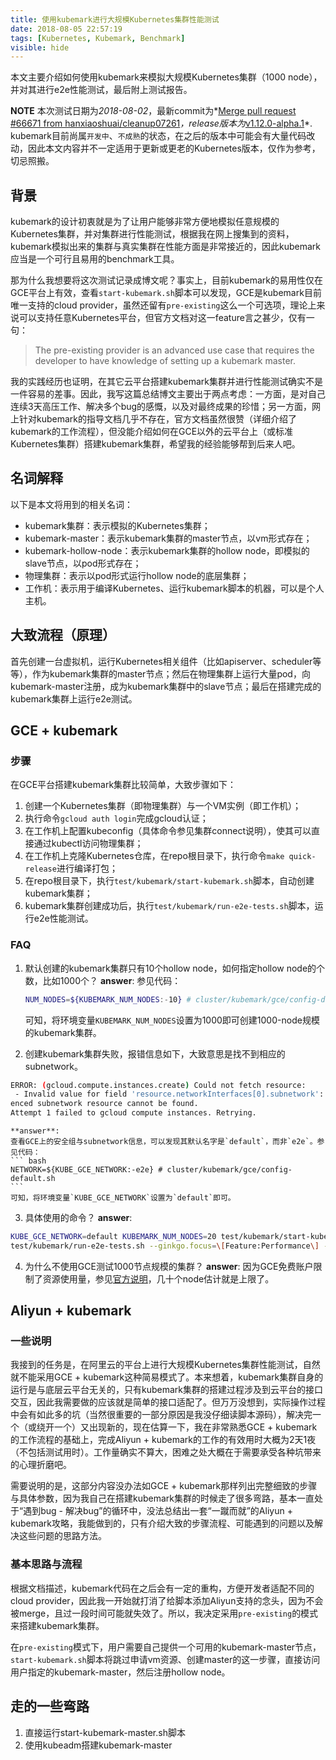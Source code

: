 ```yaml
---
title: 使用kubemark进行大规模Kubernetes集群性能测试
date: 2018-08-05 22:57:19
tags: [Kubernetes, Kubemark, Benchmark]
visible: hide
---
```


本文主要介绍如何使用kubemark来模拟大规模Kubernetes集群（1000 node），并对其进行e2e性能测试，最后附上测试报告。

**NOTE**
本次测试日期为*2018-08-02*，最新commit为*[Merge pull request #66671 from hanxiaoshuai/cleanup07261](https://github.com/kubernetes/kubernetes/commit/0e9b1dd20f8c202d5118b8712c4a9dcfe67dbf4a)*，release版本为*[v1.12.0-alpha.1](https://github.com/kubernetes/kubernetes/releases/tag/v1.12.0-alpha.1)*.
kubemark目前尚属`开发中`、`不成熟`的状态，在之后的版本中可能会有大量代码改动，因此本文内容并不一定适用于更新或更老的Kubernetes版本，仅作为参考，切忌照搬。

## 背景

kubemark的设计初衷就是为了让用户能够非常方便地模拟任意规模的Kubernetes集群，并对集群进行性能测试，根据我在网上搜集到的资料，kubemark模拟出来的集群与真实集群在性能方面是非常接近的，因此kubemark应当是一个可行且易用的benchmark工具。

那为什么我想要将这次测试记录成博文呢？事实上，目前kubemark的易用性仅在GCE平台上有效，查看`start-kubemark.sh`脚本可以发现，GCE是kubemark目前唯一支持的cloud provider，虽然还留有`pre-existing`这么一个可选项，理论上来说可以支持任意Kubernetes平台，但官方文档对这一feature言之甚少，仅有一句：

> The pre-existing provider is an advanced use case that requires the developer to have knowledge of setting up a kubemark master.

我的实践经历也证明，在其它云平台搭建kubemark集群并进行性能测试确实不是一件容易的差事。因此，我写这篇总结博文主要出于两点考虑：一方面，是对自己连续3天高压工作、解决多个bug的感慨，以及对最终成果的珍惜；另一方面，网上针对kubemark的指导文档几乎不存在，官方文档虽然很赞（详细介绍了kubemark的工作流程），但没能介绍如何在GCE以外的云平台上（或标准Kubernetes集群）搭建kubemark集群，希望我的经验能够帮到后来人吧。

## 名词解释

以下是本文将用到的相关名词：

- kubemark集群：表示模拟的Kubernetes集群；
- kubemark-master：表示kubemark集群的master节点，以vm形式存在；
- kubemark-hollow-node：表示kubemark集群的hollow node，即模拟的slave节点，以pod形式存在；
- 物理集群：表示以pod形式运行hollow node的底层集群；
- 工作机：表示用于编译Kubernetes、运行kubemark脚本的机器，可以是个人主机。

## 大致流程（原理）

首先创建一台虚拟机，运行Kubernetes相关组件（比如apiserver、scheduler等等），作为kubemark集群的master节点；然后在物理集群上运行大量pod，向kubemark-master注册，成为kubemark集群中的slave节点；最后在搭建完成的kubemark集群上运行e2e测试。

## GCE + kubemark

### 步骤

在GCE平台搭建kubemark集群比较简单，大致步骤如下：

1. 创建一个Kubernetes集群（即物理集群）与一个VM实例（即工作机）；
2. 执行命令`gcloud auth login`完成gcloud认证；
3. 在工作机上配置kubeconfig（具体命令参见集群connect说明），使其可以直接通过kubectl访问物理集群；
4. 在工作机上克隆Kubernetes仓库，在repo根目录下，执行命令`make quick-release`进行编译打包；
5. 在repo根目录下，执行`test/kubemark/start-kubemark.sh`脚本，自动创建kubemark集群；
6. kubemark集群创建成功后，执行`test/kubemark/run-e2e-tests.sh`脚本，运行e2e性能测试。

### FAQ

1. 默认创建的kubemark集群只有10个hollow node，如何指定hollow node的个数，比如1000个？
    **answer**:
    参见代码：
    ``` bash
    NUM_NODES=${KUBEMARK_NUM_NODES:-10} # cluster/kubemark/gce/config-default.sh
    ```
    可知，将环境变量`KUBEMARK_NUM_NODES`设置为1000即可创建1000-node规模的kubemark集群。

2. 创建kubemark集群失败，报错信息如下，大致意思是找不到相应的subnetwork。
``` bash
ERROR: (gcloud.compute.instances.create) Could not fetch resource:
 - Invalid value for field 'resource.networkInterfaces[0].subnetwork': 'https://www.googleapis.com/compute/v1/projects/xxx/regions/us-central1/subnetworks/e2e'. The refer
enced subnetwork resource cannot be found.
Attempt 1 failed to gcloud compute instances. Retrying.
```
    **answer**:
    查看GCE上的安全组与subnetwork信息，可以发现其默认名字是`default`，而非`e2e`。参见代码：
    ``` bash
    NETWORK=${KUBE_GCE_NETWORK:-e2e} # cluster/kubemark/gce/config-default.sh
    ```
    可知，将环境变量`KUBE_GCE_NETWORK`设置为`default`即可。

3. 具体使用的命令？
    **answer**:
``` bash
KUBE_GCE_NETWORK=default KUBEMARK_NUM_NODES=20 test/kubemark/start-kubemark.sh
test/kubemark/run-e2e-tests.sh --ginkgo.focus=\[Feature:Performance\] --gather-metrics-at-teardown=true --output-print-type=json --report-dir=/xxx/yyy
```

4. 为什么不使用GCE测试1000节点规模的集群？
    **answer**:
    因为GCE免费账户限制了资源使用量，参见[官方说明](https://cloud.google.com/free/docs/frequently-asked-questions#limitations)，几十个node估计就是上限了。

## Aliyun + kubemark

### 一些说明

我接到的任务是，在阿里云的平台上进行大规模Kubernetes集群性能测试，自然就不能采用GCE + kubemark这种简易模式了。本来想着，kubemark集群自身的运行是与底层云平台无关的，只有kubemark集群的搭建过程涉及到云平台的接口交互，因此我需要做的应该就是简单的接口适配了。但万万没想到，实际操作过程中会有如此多的坑（当然很重要的一部分原因是我没仔细读脚本源码），解决完一个（或绕开一个）又出现新的，现在估算一下，我在非常熟悉GCE + kubemark的工作流程的基础上，完成Aliyun + kubemark的工作的有效用时大概为2天1夜（不包括测试用时）。工作量确实不算大，困难之处大概在于需要承受各种坑带来的心理折磨吧。

需要说明的是，这部分内容没办法如GCE + kubemark那样列出完整细致的步骤与具体参数，因为我自己在搭建kubemark集群的时候走了很多弯路，基本一直处于“遇到bug - 解决bug”的循环中，没法总结出一套“一蹴而就”的Aliyun + kubemark攻略，我能做到的，只有介绍大致的步骤流程、可能遇到的问题以及解决这些问题的思路方法。

### 基本思路与流程

根据文档描述，kubemark代码在之后会有一定的重构，方便开发者适配不同的cloud provider，因此我一开始就打消了给脚本添加Aliyun支持的念头，因为不会被merge，且过一段时间可能就失效了。所以，我决定采用`pre-existing`的模式来搭建kubemark集群。

在`pre-existing`模式下，用户需要自己提供一个可用的kubemark-master节点，`start-kubemark.sh`脚本将跳过申请vm资源、创建master的这一步骤，直接访问用户指定的kubemark-master，然后注册hollow node。

## 走的一些弯路

1. 直接运行start-kubemark-master.sh脚本
2. 使用kubeadm搭建kubemark-master

